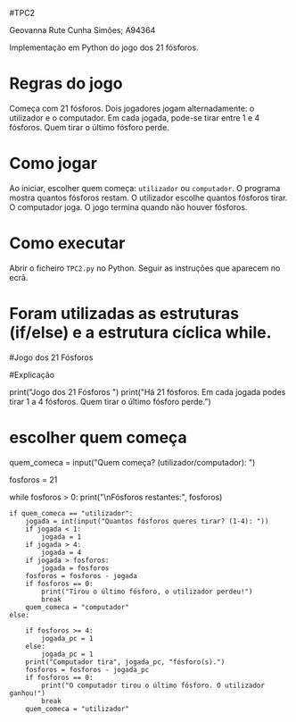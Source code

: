 #TPC2 

Geovanna Rute Cunha Simões; A94364

Implementação em Python do jogo dos 21 fósforos.

# Regras do jogo
Começa com 21 fósforos.
Dois jogadores jogam alternadamente: o utilizador e o computador.
Em cada jogada, pode-se tirar entre 1 e 4 fósforos.
Quem tirar o último fósforo perde.

# Como jogar
Ao iniciar, escolher quem começa: `utilizador` ou `computador`.
O programa mostra quantos fósforos restam.
O utilizador escolhe quantos fósforos tirar.
O computador joga.
O jogo termina quando não houver fósforos.

# Como executar
Abrir o ficheiro `TPC2.py` no Python.
Seguir as instruções que aparecem no ecrã.

# Foram utilizadas as estruturas (if/else) e a estrutura cíclica while.


#Jogo dos 21 Fósforos

#Explicação

print("Jogo dos 21 Fósforos ")
print("Há 21 fósforos. Em cada jogada podes tirar 1 a 4 fósforos. Quem tirar o último fósforo perde.")

# escolher quem começa
quem_comeca = input("Quem começa? (utilizador/computador): ")

fosforos = 21

while fosforos > 0:
    print("\nFósforos restantes:", fosforos)

    if quem_comeca == "utilizador":
        jogada = int(input("Quantos fósforos queres tirar? (1-4): "))
        if jogada < 1:
            jogada = 1
        if jogada > 4:
            jogada = 4
        if jogada > fosforos:
            jogada = fosforos
        fosforos = fosforos - jogada
        if fosforos == 0:
            print("Tirou o último fósforo, o utilizador perdeu!")
            break
        quem_comeca = "computador"
    else:
        
        if fosforos >= 4:
            jogada_pc = 1
        else:
            jogada_pc = 1
        print("Computador tira", jogada_pc, "fósforo(s).")
        fosforos = fosforos - jogada_pc
        if fosforos == 0:
            print("O computador tirou o último fósforo. O utilizador ganhou!")
            break
        quem_comeca = "utilizador"
